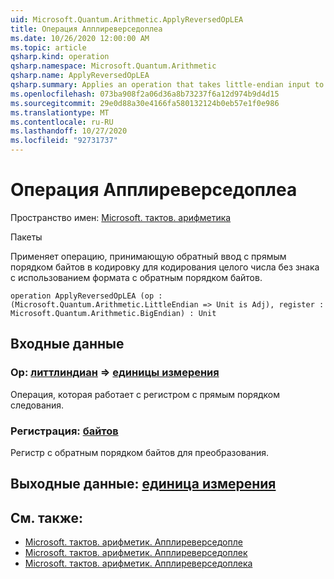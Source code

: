```yaml
---
uid: Microsoft.Quantum.Arithmetic.ApplyReversedOpLEA
title: Операция Апплиреверседоплеа
ms.date: 10/26/2020 12:00:00 AM
ms.topic: article
qsharp.kind: operation
qsharp.namespace: Microsoft.Quantum.Arithmetic
qsharp.name: ApplyReversedOpLEA
qsharp.summary: Applies an operation that takes little-endian input to a register encoding an unsigned integer using big-endian format.
ms.openlocfilehash: 073ba908f2a06d36a8b73237f6a12d974b9d4d15
ms.sourcegitcommit: 29e0d88a30e4166fa580132124b0eb57e1f0e986
ms.translationtype: MT
ms.contentlocale: ru-RU
ms.lasthandoff: 10/27/2020
ms.locfileid: "92731737"
---
```

# <a name="applyreversedoplea-operation"></a>Операция Апплиреверседоплеа

Пространство имен: [Microsoft. тактов. арифметика](xref:Microsoft.Quantum.Arithmetic)

Пакеты [](https://nuget.org/packages/)


Применяет операцию, принимающую обратный ввод с прямым порядком байтов в кодировку для кодирования целого числа без знака с использованием формата с обратным порядком байтов.

```qsharp
operation ApplyReversedOpLEA (op : (Microsoft.Quantum.Arithmetic.LittleEndian => Unit is Adj), register : Microsoft.Quantum.Arithmetic.BigEndian) : Unit
```


## <a name="input"></a>Входные данные

### <a name="op--littleendian--unit-adj"></a>Op: [литтлиндиан](xref:Microsoft.Quantum.Arithmetic.LittleEndian) => [единицы измерения](xref:microsoft.quantum.lang-ref.unit)

Операция, которая работает с регистром с прямым порядком следования.


### <a name="register--bigendian"></a>Регистрация: [байтов](xref:Microsoft.Quantum.Arithmetic.BigEndian)

Регистр с обратным порядком байтов для преобразования.



## <a name="output--unit"></a>Выходные данные: [единица измерения](xref:microsoft.quantum.lang-ref.unit)



## <a name="see-also"></a>См. также:

- [Microsoft. тактов. арифметик. Апплиреверседопле](xref:Microsoft.Quantum.Arithmetic.ApplyReversedOpLE)
- [Microsoft. тактов. арифметик. Апплиреверседоплек](xref:Microsoft.Quantum.Arithmetic.ApplyReversedOpLEC)
- [Microsoft. тактов. арифметик. Апплиреверседоплека](xref:Microsoft.Quantum.Arithmetic.ApplyReversedOpLECA)